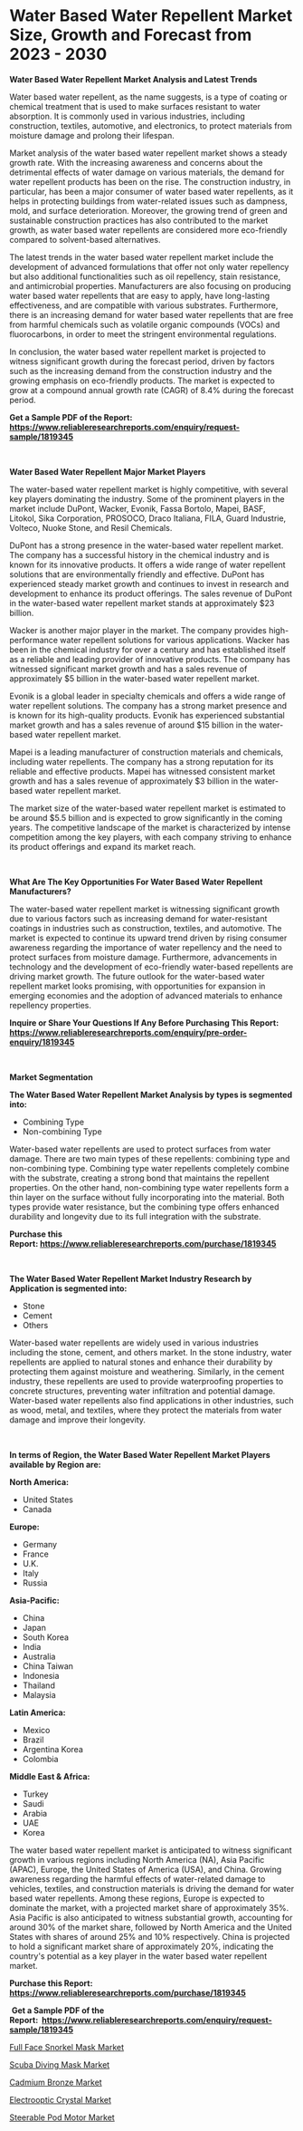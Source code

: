 <p><h1>Water Based Water Repellent Market Size, Growth and Forecast from 2023 - 2030</h1></p><p><strong>Water Based Water Repellent Market Analysis and Latest Trends</strong></p>
<p><p>Water based water repellent, as the name suggests, is a type of coating or chemical treatment that is used to make surfaces resistant to water absorption. It is commonly used in various industries, including construction, textiles, automotive, and electronics, to protect materials from moisture damage and prolong their lifespan.</p><p>Market analysis of the water based water repellent market shows a steady growth rate. With the increasing awareness and concerns about the detrimental effects of water damage on various materials, the demand for water repellent products has been on the rise. The construction industry, in particular, has been a major consumer of water based water repellents, as it helps in protecting buildings from water-related issues such as dampness, mold, and surface deterioration. Moreover, the growing trend of green and sustainable construction practices has also contributed to the market growth, as water based water repellents are considered more eco-friendly compared to solvent-based alternatives.</p><p>The latest trends in the water based water repellent market include the development of advanced formulations that offer not only water repellency but also additional functionalities such as oil repellency, stain resistance, and antimicrobial properties. Manufacturers are also focusing on producing water based water repellents that are easy to apply, have long-lasting effectiveness, and are compatible with various substrates. Furthermore, there is an increasing demand for water based water repellents that are free from harmful chemicals such as volatile organic compounds (VOCs) and fluorocarbons, in order to meet the stringent environmental regulations.</p><p>In conclusion, the water based water repellent market is projected to witness significant growth during the forecast period, driven by factors such as the increasing demand from the construction industry and the growing emphasis on eco-friendly products. The market is expected to grow at a compound annual growth rate (CAGR) of 8.4% during the forecast period.</p></p>
<p><strong>Get a Sample PDF of the Report:&nbsp; <a href="https://www.reliableresearchreports.com/enquiry/request-sample/1819345">https://www.reliableresearchreports.com/enquiry/request-sample/1819345</a></strong></p>
<p>&nbsp;</p>
<p><strong>Water Based Water Repellent Major Market Players</strong></p>
<p><p>The water-based water repellent market is highly competitive, with several key players dominating the industry. Some of the prominent players in the market include DuPont, Wacker, Evonik, Fassa Bortolo, Mapei, BASF, Litokol, Sika Corporation, PROSOCO, Draco Italiana, FILA, Guard Industrie, Volteco, Nuoke Stone, and Resil Chemicals.</p><p>DuPont has a strong presence in the water-based water repellent market. The company has a successful history in the chemical industry and is known for its innovative products. It offers a wide range of water repellent solutions that are environmentally friendly and effective. DuPont has experienced steady market growth and continues to invest in research and development to enhance its product offerings. The sales revenue of DuPont in the water-based water repellent market stands at approximately $23 billion.</p><p>Wacker is another major player in the market. The company provides high-performance water repellent solutions for various applications. Wacker has been in the chemical industry for over a century and has established itself as a reliable and leading provider of innovative products. The company has witnessed significant market growth and has a sales revenue of approximately $5 billion in the water-based water repellent market.</p><p>Evonik is a global leader in specialty chemicals and offers a wide range of water repellent solutions. The company has a strong market presence and is known for its high-quality products. Evonik has experienced substantial market growth and has a sales revenue of around $15 billion in the water-based water repellent market.</p><p>Mapei is a leading manufacturer of construction materials and chemicals, including water repellents. The company has a strong reputation for its reliable and effective products. Mapei has witnessed consistent market growth and has a sales revenue of approximately $3 billion in the water-based water repellent market.</p><p>The market size of the water-based water repellent market is estimated to be around $5.5 billion and is expected to grow significantly in the coming years. The competitive landscape of the market is characterized by intense competition among the key players, with each company striving to enhance its product offerings and expand its market reach.</p></p>
<p>&nbsp;</p>
<p><strong>What Are The Key Opportunities For Water Based Water Repellent Manufacturers?</strong></p>
<p><p>The water-based water repellent market is witnessing significant growth due to various factors such as increasing demand for water-resistant coatings in industries such as construction, textiles, and automotive. The market is expected to continue its upward trend driven by rising consumer awareness regarding the importance of water repellency and the need to protect surfaces from moisture damage. Furthermore, advancements in technology and the development of eco-friendly water-based repellents are driving market growth. The future outlook for the water-based water repellent market looks promising, with opportunities for expansion in emerging economies and the adoption of advanced materials to enhance repellency properties.</p></p>
<p><strong>Inquire or Share Your Questions If Any Before Purchasing This Report: <a href="https://www.reliableresearchreports.com/enquiry/pre-order-enquiry/1819345">https://www.reliableresearchreports.com/enquiry/pre-order-enquiry/1819345</a></strong></p>
<p>&nbsp;</p>
<p><strong>Market Segmentation</strong></p>
<p><strong>The Water Based Water Repellent Market Analysis by types is segmented into:</strong></p>
<p><ul><li>Combining Type</li><li>Non-combining Type</li></ul></p>
<p><p>Water-based water repellents are used to protect surfaces from water damage. There are two main types of these repellents: combining type and non-combining type. Combining type water repellents completely combine with the substrate, creating a strong bond that maintains the repellent properties. On the other hand, non-combining type water repellents form a thin layer on the surface without fully incorporating into the material. Both types provide water resistance, but the combining type offers enhanced durability and longevity due to its full integration with the substrate.</p></p>
<p><strong>Purchase this Report:&nbsp;<a href="https://www.reliableresearchreports.com/purchase/1819345">https://www.reliableresearchreports.com/purchase/1819345</a></strong></p>
<p>&nbsp;</p>
<p><strong>The Water Based Water Repellent Market Industry Research by Application is segmented into:</strong></p>
<p><ul><li>Stone</li><li>Cement</li><li>Others</li></ul></p>
<p><p>Water-based water repellents are widely used in various industries including the stone, cement, and others market. In the stone industry, water repellents are applied to natural stones and enhance their durability by protecting them against moisture and weathering. Similarly, in the cement industry, these repellents are used to provide waterproofing properties to concrete structures, preventing water infiltration and potential damage. Water-based water repellents also find applications in other industries, such as wood, metal, and textiles, where they protect the materials from water damage and improve their longevity.</p></p>
<p>&nbsp;</p>
<p><strong>In terms of Region, the Water Based Water Repellent Market Players available by Region are:</strong></p>
<p>
    <p> <strong> North America: </strong>
        <ul>
            <li>United States</li>
            <li>Canada</li>
        </ul>
        </p> 
    <p> <strong> Europe: </strong>
        <ul>
            <li>Germany</li>
            <li>France</li>
            <li>U.K.</li>
            <li>Italy</li>
            <li>Russia</li>
        </ul>
        </p> 
    <p> <strong> Asia-Pacific: </strong>
        <ul>
            <li>China</li>
            <li>Japan</li>
            <li>South Korea</li>
            <li>India</li>
            <li>Australia</li>
            <li>China Taiwan</li>
            <li>Indonesia</li>
            <li>Thailand</li>
            <li>Malaysia</li>
        </ul>
        </p> 
    <p> <strong> Latin America: </strong>
        <ul>
            <li>Mexico</li>
            <li>Brazil</li>
            <li>Argentina Korea</li>
            <li>Colombia</li>
        </ul>
        </p> 
    <p> <strong> Middle East & Africa: </strong>
        <ul>
            <li>Turkey</li>
            <li>Saudi</li>
            <li>Arabia</li>
            <li>UAE</li>
            <li>Korea</li>
        </ul>
    </p>
    </p>
<p><p>The water based water repellent market is anticipated to witness significant growth in various regions including North America (NA), Asia Pacific (APAC), Europe, the United States of America (USA), and China. Growing awareness regarding the harmful effects of water-related damage to vehicles, textiles, and construction materials is driving the demand for water based water repellents. Among these regions, Europe is expected to dominate the market, with a projected market share of approximately 35%. Asia Pacific is also anticipated to witness substantial growth, accounting for around 30% of the market share, followed by North America and the United States with shares of around 25% and 10% respectively. China is projected to hold a significant market share of approximately 20%, indicating the country's potential as a key player in the water based water repellent market.</p></p>
<p><strong>Purchase this Report: <a href="https://www.reliableresearchreports.com/purchase/1819345">https://www.reliableresearchreports.com/purchase/1819345</a></strong></p>
<p>&nbsp;<strong>Get a Sample PDF of the Report:&nbsp;&nbsp;<a href="https://www.reliableresearchreports.com/enquiry/request-sample/1819345">https://www.reliableresearchreports.com/enquiry/request-sample/1819345</a></strong></p>
<p><strong></strong></p>
<p><p><a href="https://medium.com/@dinafritsch/full-face-snorkel-mask-market-size-and-market-trends-complete-industry-overview-2023-to-2030-ced71de545c1">Full Face Snorkel Mask Market</a></p><p><a href="https://medium.com/@albertakoss2023/scuba-diving-mask-market-size-cagr-trends-2024-2030-ff8267b7dc1e">Scuba Diving Mask Market</a></p><p><a href="https://github.com/dziulagalemab/Market-Research-Report-List-1/blob/main/cadmium-bronze-market.md">Cadmium Bronze Market</a></p><p><a href="https://github.com/abbypearson7765/Market-Research-Report-List-1/blob/main/electrooptic-crystal-market.md">Electrooptic Crystal Market</a></p><p><a href="https://medium.com/@mayankdeswal9588dm/steerable-pod-motor-market-analysis-its-cagr-market-segmentation-and-global-industry-overview-082ff7ed7e5f">Steerable Pod Motor Market</a></p></p>